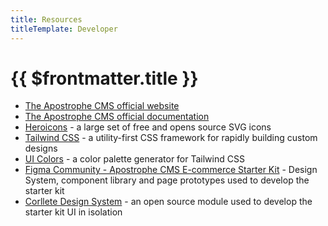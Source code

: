 ```yaml
---
title: Resources
titleTemplate: Developer
---
```


# {{ $frontmatter.title }}

- [The Apostrophe CMS official website](https://apostrophecms.org/)
- [The Apostrophe CMS official documentation](https://v3.docs.apostrophecms.org/)
- [Heroicons](https://heroicons.com/) - a large set of free and opens source SVG icons
- [Tailwind CSS](https://tailwindcss.com/) - a utility-first CSS framework for rapidly building custom designs
- [UI Colors](https://uicolors.app) - a color palette generator for Tailwind CSS
- [Figma Community - Apostrophe CMS E-commerce Starter Kit](https://www.figma.com/community/file/1250089202074615969) - Design System, component library and page prototypes used to develop the starter kit
- [Corllete Design System](https://github.com/corllete/apos-ds) - an open source module used to develop the starter kit UI in isolation
